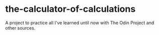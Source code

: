 # the-calculator-of-calculations
A project to practice all I've learned until now with The Odin Project and other sources.
